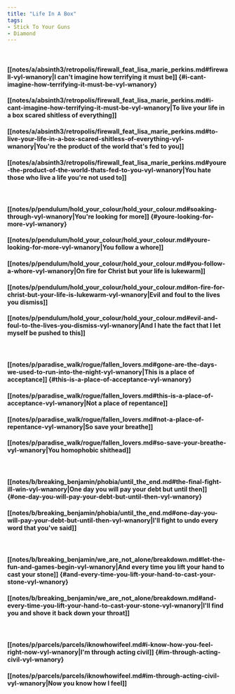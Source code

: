 ```yaml
---
title: "Life In A Box"
tags:
- Stick To Your Guns
- Diamond
---
```

&nbsp;
#### [[notes/a/absinth3/retropolis/firewall_feat_lisa_marie_perkins.md#firewall-vyl-wnanory|I can't imagine how terrifying it must be]] {#i-cant-imagine-how-terrifying-it-must-be-vyl-wnanory}
#### [[notes/a/absinth3/retropolis/firewall_feat_lisa_marie_perkins.md#i-cant-imagine-how-terrifying-it-must-be-vyl-wnanory|To live your life in a box scared shitless of everything]]
#### [[notes/a/absinth3/retropolis/firewall_feat_lisa_marie_perkins.md#to-live-your-life-in-a-box-scared-shitless-of-everything-vyl-wnanory|You're the product of the world that's fed to you]]
#### [[notes/a/absinth3/retropolis/firewall_feat_lisa_marie_perkins.md#youre-the-product-of-the-world-thats-fed-to-you-vyl-wnanory|You hate those who live a life you're not used to]]
&nbsp;
#### [[notes/p/pendulum/hold_your_colour/hold_your_colour.md#soaking-through-vyl-wnanory|You're looking for more]] {#youre-looking-for-more-vyl-wnanory}
#### [[notes/p/pendulum/hold_your_colour/hold_your_colour.md#youre-looking-for-more-vyl-wnanory|You follow a whore]]
#### [[notes/p/pendulum/hold_your_colour/hold_your_colour.md#you-follow-a-whore-vyl-wnanory|On fire for Christ but your life is lukewarm]]
#### [[notes/p/pendulum/hold_your_colour/hold_your_colour.md#on-fire-for-christ-but-your-life-is-lukewarm-vyl-wnanory|Evil and foul to the lives you dismiss]]
#### [[notes/p/pendulum/hold_your_colour/hold_your_colour.md#evil-and-foul-to-the-lives-you-dismiss-vyl-wnanory|And I hate the fact that I let myself be pushed to this]]
&nbsp;
#### [[notes/p/paradise_walk/rogue/fallen_lovers.md#gone-are-the-days-we-used-to-run-into-the-night-vyl-wnanory|This is a place of acceptance]] {#this-is-a-place-of-acceptance-vyl-wnanory}
#### [[notes/p/paradise_walk/rogue/fallen_lovers.md#this-is-a-place-of-acceptance-vyl-wnanory|Not a place of repentance]]
#### [[notes/p/paradise_walk/rogue/fallen_lovers.md#not-a-place-of-repentance-vyl-wnanory|So save your breathe]]
#### [[notes/p/paradise_walk/rogue/fallen_lovers.md#so-save-your-breathe-vyl-wnanory|You homophobic shithead]]
&nbsp;
#### [[notes/b/breaking_benjamin/phobia/until_the_end.md#the-final-fight-ill-win-vyl-wnanory|One day you will pay your debt but until then]] {#one-day-you-will-pay-your-debt-but-until-then-vyl-wnanory}
#### [[notes/b/breaking_benjamin/phobia/until_the_end.md#one-day-you-will-pay-your-debt-but-until-then-vyl-wnanory|I'll fight to undo every word that you've said]]
&nbsp;
#### [[notes/b/breaking_benjamin/we_are_not_alone/breakdown.md#let-the-fun-and-games-begin-vyl-wnanory|And every time you lift your hand to cast your stone]] {#and-every-time-you-lift-your-hand-to-cast-your-stone-vyl-wnanory}
#### [[notes/b/breaking_benjamin/we_are_not_alone/breakdown.md#and-every-time-you-lift-your-hand-to-cast-your-stone-vyl-wnanory|I'll find you and shove it back down your throat]]
&nbsp;
#### [[notes/p/parcels/parcels/iknowhowifeel.md#i-know-how-you-feel-right-now-vyl-wnanory|I'm through acting civil]] {#im-through-acting-civil-vyl-wnanory}
#### [[notes/p/parcels/parcels/iknowhowifeel.md#im-through-acting-civil-vyl-wnanory|Now you know how I feel]]
